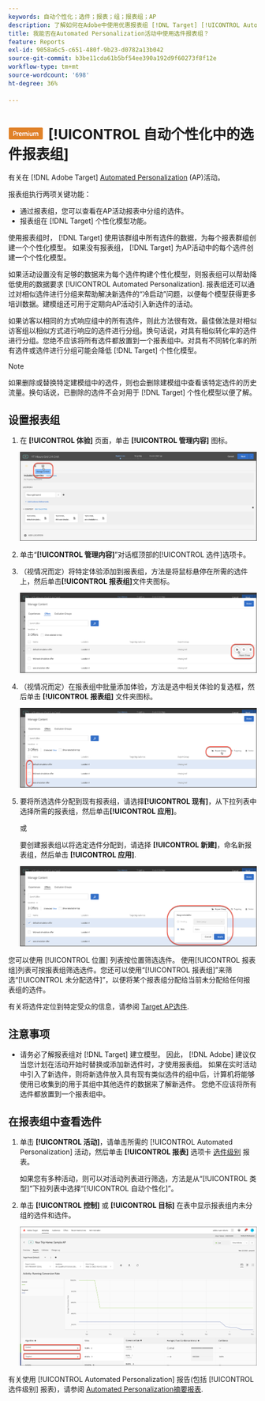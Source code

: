 ```yaml
---
keywords: 自动个性化；选件；报表；组；报表组；AP
description: 了解如何在Adobe中使用优惠报表组 [!DNL Target] [!UICONTROL Automated Personalization] 活动。
title: 我能否在Automated Personalization活动中使用选件报表组？
feature: Reports
exl-id: 9058a6c5-c651-480f-9b23-d0782a13b042
source-git-commit: b3be11cda61b5bf54ee390a192d9f60273f8f12e
workflow-type: tm+mt
source-wordcount: '698'
ht-degree: 36%

---
```


# ![PREMIUM](/help/main/assets/premium.png)[!UICONTROL  自动个性化中的选件报表组]

有关在 [!DNL Adobe Target] [Automated Personalization](/help/main/c-activities/t-automated-personalization/automated-personalization.md) (AP)活动。

报表组执行两项关键功能：

* 通过报表组，您可以查看在AP活动报表中分组的选件。
* 报表组在 [!DNL Target] 个性化模型功能。

使用报表组时， [!DNL Target] 使用该群组中所有选件的数据，为每个报表群组创建一个个性化模型。 如果没有报表组， [!DNL Target] 为AP活动中的每个选件创建一个个性化模型。

如果活动设置没有足够的数据来为每个选件构建个性化模型，则报表组可以帮助降低使用的数据要求 [!UICONTROL Automated Personalization]. 报表组还可以通过对相似选件进行分组来帮助解决新选件的“冷启动”问题，以便每个模型获得更多培训数据。建模组还可用于定期向AP活动引入新选件的活动。

如果访客以相同的方式响应组中的所有选件，则此方法很有效。最佳做法是对相似访客组以相似方式进行响应的选件进行分组。换句话说，对具有相似转化率的选件进行分组。您绝不应该将所有选件都放置到一个报表组中。对具有不同转化率的所有选件或选件进行分组可能会降低 [!DNL Target] 个性化模型。

>[!NOTE]
>
>如果删除或替换特定建模组中的选件，则也会删除建模组中查看该特定选件的历史流量。换句话说，已删除的选件不会对用于 [!DNL Target] 个性化模型以便了解。

## 设置报表组

1. 在 **[!UICONTROL 体验]** 页面，单击 **[!UICONTROL 管理内容]** 图标。

   ![“管理内容”图标](/help/main/c-reports/assets/ap_manage_content.png)

1. 单击“**[!UICONTROL 管理内容]**”对话框顶部的[!UICONTROL 选件]选项卡。
1. （视情况而定）将特定体验添加到报表组，方法是将鼠标悬停在所需的选件上，然后单击&#x200B;**[!UICONTROL 报表组]**&#x200B;文件夹图标。

   ![“报表组”图标](/help/main/c-reports/assets/ap_manage_content_2.png)

1. （视情况而定）在报表组中批量添加体验，方法是选中相关体验的复选框，然后单击 **[!UICONTROL 报表组]** 文件夹图标。

   ![“报表组”图标](/help/main/c-reports/assets/ap_manage_content_3.png)

1. 要将所选选件分配到现有报表组，请选择&#x200B;**[!UICONTROL 现有]**，从下拉列表中选择所需的报表组，然后单击&#x200B;**[!UICONTROL 应用]**。

   或

   要创建报表组以将选定选件分配到，请选择 **[!UICONTROL 新建]**，命名新报表组，然后单击 **[!UICONTROL 应用]**.

   ![用于创建新报表组的新图标](/help/main/c-reports/assets/ap_reporting_groups.png)

您可以使用 [!UICONTROL 位置] 列表按位置筛选选件。 使用[!UICONTROL 报表组]列表可按报表组筛选选件。您还可以使用“[!UICONTROL 报表组]”来筛选“[!UICONTROL 未分配选件]”，以便将某个报表组分配给当前未分配给任何报表组的选件。

有关将选件定位到特定受众的信息，请参阅 [Target AP选件](/help/main/c-activities/t-automated-personalization/ap-target-offers.md#task_F207ED7A41B84FD39BB6FCBFABF4B23E).

## 注意事项

* 请务必了解报表组对 [!DNL Target] 建立模型。 因此， [!DNL Adobe] 建议仅当您计划在活动开始时替换或添加新选件时，才使用报表组。 如果在实时活动中引入了新选件，则将新选件放入具有现有类似选件的组中后，计算机将能够使用已收集到的用于其组中其他选件的数据来了解新选件。 您绝不应该将所有选件都放置到一个报表组中。

## 在报表组中查看选件

1. 单击 **[!UICONTROL 活动]**，请单击所需的 [!UICONTROL Automated Personalization] 活动，然后单击 **[!UICONTROL 报表]** 选项卡 [选件级别](/help/main/c-reports/personalization-reports/reports-ap.md) 报表。

   如果您有多种活动，则可以对活动列表进行筛选，方法是从“[!UICONTROL 类型]”下拉列表中选择“[!UICONTROL 自动个性化]”。

1. 单击 **[!UICONTROL 控制]** 或 **[!UICONTROL 目标]** 在表中显示报表组内未分组的选件和选件。

   ![选件组：控制和目标](/help/main/c-reports/c-report-settings/assets/offer-groups.png)

有关使用 [!UICONTROL Automated Personalization] 报告(包括 [!UICONTROL 选件级别] 报表)，请参阅 [Automated Personalization摘要报表](/help/main/c-reports/personalization-reports/reports-ap.md).


